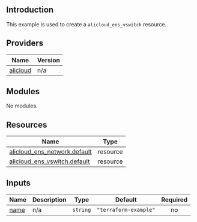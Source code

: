 <!-- BEGIN_TF_DOCS -->
## Introduction

This example is used to create a `alicloud_ens_vswitch` resource.

## Providers

| Name | Version |
|------|---------|
| <a name="provider_alicloud"></a> [alicloud](#provider\_alicloud) | n/a |

## Modules

No modules.

## Resources

| Name | Type |
|------|------|
| [alicloud_ens_network.default](https://registry.terraform.io/providers/aliyun/alicloud/latest/docs/resources/ens_network) | resource |
| [alicloud_ens_vswitch.default](https://registry.terraform.io/providers/aliyun/alicloud/latest/docs/resources/ens_vswitch) | resource |

## Inputs

| Name | Description | Type | Default | Required |
|------|-------------|------|---------|:--------:|
| <a name="input_name"></a> [name](#input\_name) | n/a | `string` | `"terraform-example"` | no |
<!-- END_TF_DOCS -->    